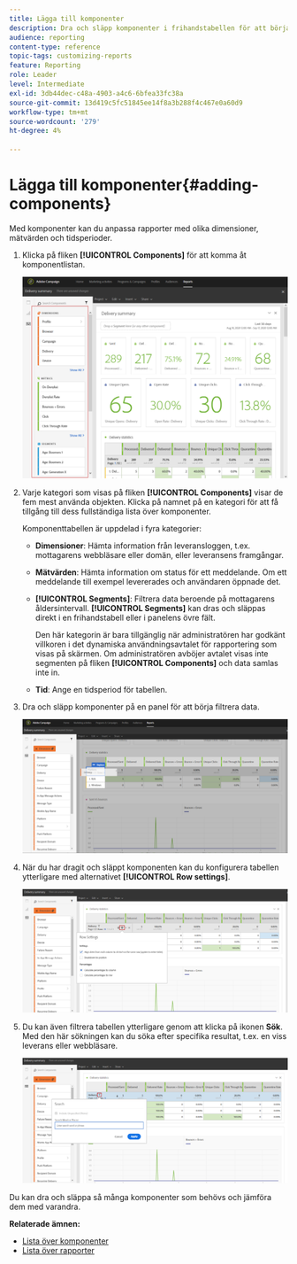 ```yaml
---
title: Lägga till komponenter
description: Dra och släpp komponenter i frihandstabellen för att börja filtrera data och skapa rapporten.
audience: reporting
content-type: reference
topic-tags: customizing-reports
feature: Reporting
role: Leader
level: Intermediate
exl-id: 3db44dec-c48a-4903-a4c6-6bfea33fc38a
source-git-commit: 13d419c5fc51845ee14f8a3b288f4c467e0a60d9
workflow-type: tm+mt
source-wordcount: '279'
ht-degree: 4%

---
```


# Lägga till komponenter{#adding-components}

Med komponenter kan du anpassa rapporter med olika dimensioner, mätvärden och tidsperioder.

1. Klicka på fliken **[!UICONTROL Components]** för att komma åt komponentlistan.

   ![](assets/dynamic_report_components.png)

1. Varje kategori som visas på fliken **[!UICONTROL Components]** visar de fem mest använda objekten. Klicka på namnet på en kategori för att få tillgång till dess fullständiga lista över komponenter.

   Komponenttabellen är uppdelad i fyra kategorier:

   * **Dimensioner**: Hämta information från leveransloggen, t.ex. mottagarens webbläsare eller domän, eller leveransens framgångar.
   * **Mätvärden**: Hämta information om status för ett meddelande. Om ett meddelande till exempel levererades och användaren öppnade det.
   * **[!UICONTROL Segments]**: Filtrera data beroende på mottagarens åldersintervall. **[!UICONTROL Segments]** kan dras och släppas direkt i en frihandstabell eller i panelens övre fält.

      Den här kategorin är bara tillgänglig när administratören har godkänt villkoren i det dynamiska användningsavtalet för rapportering som visas på skärmen. Om administratören avböjer avtalet visas inte segmenten på fliken **[!UICONTROL Components]** och data samlas inte in.

   * **Tid**: Ange en tidsperiod för tabellen.

1. Dra och släpp komponenter på en panel för att börja filtrera data.

   ![](assets/dynamic_report_components_2.png)

1. När du har dragit och släppt komponenten kan du konfigurera tabellen ytterligare med alternativet **[!UICONTROL Row settings]**.

   ![](assets/dynamic_report_components_3.png)

1. Du kan även filtrera tabellen ytterligare genom att klicka på ikonen **Sök**. Med den här sökningen kan du söka efter specifika resultat, t.ex. en viss leverans eller webbläsare.

   ![](assets/dynamic_report_components_4.png)

Du kan dra och släppa så många komponenter som behövs och jämföra dem med varandra.

**Relaterade ämnen:**

* [Lista över komponenter](../../reporting/using/list-of-components-.md)
* [Lista över rapporter](../../reporting/using/defining-the-report-period.md)
